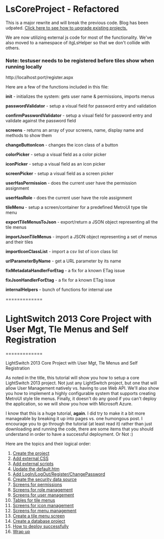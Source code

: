 LsCoreProject - Refactored
=============

This is a major rewrite and will break the previous code.  Blog has been udpated.  <a href="http://wp.me/P2fr76-7z" target="_blank">Click here to see how to upgrade existing projects.</a>

We are now utilizing external js code for most of the functionality.  We've also moved to a namespace of itgLsHelper so that we don't collide with others.

<h3>Note: testuser needs to be registered before tiles show when running locally</h3>
http://localhost:port/register.aspx

Here are a few of the functions included in this file:

<b>init</b> - initializes the system: gets user name & permissions, imports menus
 
<b>passwordValidator</b> - setup a visual field for password entry and validation

<b>confirmPasswordValidator</b> - setup a visual field for password entry and validate against the password field

<b>screens</b> - returns an array of your screens, name, display name and methods to show them

<b>changeButtonIcon</b> - changes the icon class of a button
 
<b>colorPicker</b> - setup a visual field as a color picker
 
<b>iconPicker</b> - setup a visual field as an icon picker

<b>screenPicker</b> - setup a visual field as a screen picker

<b>userHasPermission</b> - does the current user have the permission assignment

<b>userHasRole</b> - does the current user have the role assignment

<b>tileMenu</b> - setup a screen/container for a predefined MetroUI type tile menu

<b>exportTileMenusToJson</b> - export/return a JSON object representing all the tile menus

<b>importJsonTileMenus</b> - import a JSON object representing a set of menus and their tiles

<b>importIconClassList</b> - import a csv list of icon class list

<b>urlParameterByName</b> - get a URL parameter by its name

<b>fixMetadataHandlerForEtag</b> - a fix for a known ETag issue

<b>fixJsonHandlerForEtag</b> - a fix for a known ETag issue

<b>internalHelpers</b> - bunch of functions for internal use


=============

<h1>LightSwitch 2013 Core Project with User Mgt, Tle Menus and Self Registration</h1>
=============

LightSwitch 2013 Core Project with User Mgt, Tle Menus and Self Registration

As noted in the title, this tutorial will show you how to setup a core LightSwitch 2013 project. Not just any LightSwitch project, but one that will allow User Management natively vs. having to use Web API. We'll also show you how to implement a highly configurable system that supports creating MetroUI style tile menus. Finally, it doesn't do any good if you can't deploy the application, so we will show you how with Microsoft Azure. 

I know that this is a huge tutorial, <strong>again</strong>. I did try to make it a bit more manageable by breaking it up into pages vs. one humongous post. I encourage you to go through the tutorial (at least read it) rather than just downloading and running the code, there are some items that you should understand in order to have a successful deployment.  Or Not :)

Here are the topics and their logical order:
<p style="padding-left:30px;">
<ol>
<li><a href="http://wp.me/P2fr76-2k">Create the project</a>
<li><a href="http://wp.me/P2fr76-2t">Add external CSS</a> 
<li><a href="http://wp.me/P2fr76-2x">Add external scripts</a>
<li><a href="http://wp.me/P2fr76-2z">Update the default.htm</a>
<li><a href="http://wp.me/P2fr76-2B">Add LogIn/LogOut/Register/ChangePassword</a>
<li><a href="http://wp.me/P2fr76-2D">Create the security data source</a>
<li><a href="http://wp.me/P2fr76-2F">Screens for permissions</a>
<li><a href="http://wp.me/P2fr76-3x">Screens for role management</a>
<li><a href="http://wp.me/P2fr76-3z">Screens for user management</a>
<li><a href="http://wp.me/P2fr76-2H">Tables for tile menus</a>
<li><a href="http://wp.me/P2fr76-2J">Screens for icon management</a>
<li><a href="http://wp.me/P2fr76-42">Screens for menu management</a>
<li><a href="http://wp.me/P2fr76-44">Create a tile menu screen</a>
<li><a href="http://wp.me/P2fr76-2L">Create a database project</a>
<li><a href="http://wp.me/P2fr76-2N">How to deploy successfully</a>
<li><a href="http://wp.me/P2fr76-6r">Wrap up</a>
</ol>
</p>

